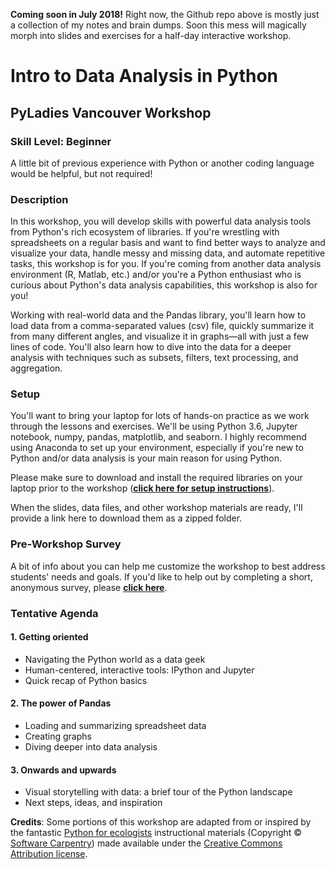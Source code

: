 **Coming soon in July 2018!** Right now, the Github repo above is mostly just a collection of my notes and brain dumps. Soon this mess will magically morph into slides and exercises for a half-day interactive workshop.

# Intro to Data Analysis in Python
## PyLadies Vancouver Workshop

### Skill Level: Beginner
A little bit of previous experience with Python or another coding language would be helpful, but not required!

### Description
In this workshop, you will develop skills with powerful data analysis tools from Python's rich ecosystem of libraries. If you're wrestling with spreadsheets on a regular basis and want to find better ways to analyze and visualize your data, handle messy and missing data, and automate repetitive tasks, this workshop is for you. If you're coming from another data analysis environment (R, Matlab, etc.) and/or you're a Python enthusiast who is curious about Python's data analysis capabilities, this workshop is also for you!

Working with real-world data and the Pandas library, you'll learn how to load data from a comma-separated values (csv) file, quickly summarize it from many different angles, and visualize it in graphs—all with just a few lines of code. You'll also learn how to dive into the data for a deeper analysis with techniques such as subsets, filters, text processing, and aggregation.

### Setup

You'll want to bring your laptop for lots of hands-on practice as we work through the lessons and exercises. We'll be using Python 3.6, Jupyter notebook, numpy, pandas, matplotlib, and seaborn. I highly recommend using Anaconda to set up your environment, especially if you're new to Python and/or data analysis is your main reason for using Python. 

Please make sure to download and install the required libraries on your laptop prior to the workshop (**[click here for setup instructions](https://jenfly.github.io/pydata-intro-workshop/SETUP)**).

When the slides, data files, and other workshop materials are ready, I'll provide a link here to download them as a zipped folder.

### Pre-Workshop Survey
A bit of info about you can help me customize the workshop to best address students' needs and goals. If you'd like to help out by completing a short, anonymous survey, please **<a href="https://jenfly.typeform.com/to/sNEFUa" target="_blank">click here</a>**.


### Tentative Agenda

#### 1. Getting oriented

- Navigating the Python world as a data geek
- Human-centered, interactive tools: IPython and Jupyter
- Quick recap of Python basics

#### 2. The power of Pandas

- Loading and summarizing spreadsheet data
- Creating graphs
- Diving deeper into data analysis

#### 3. Onwards and upwards

- Visual storytelling with data: a brief tour of the Python landscape
- Next steps, ideas, and inspiration

**Credits**: Some portions of this workshop are adapted from or inspired by the fantastic [Python for ecologists](http://www.datacarpentry.org/python-ecology-lesson/) instructional materials (Copyright © [Software Carpentry](http://software-carpentry.org/)) made available under the [Creative Commons Attribution license](https://creativecommons.org/licenses/by/4.0/).
